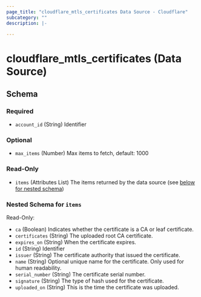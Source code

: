 ```yaml
---
page_title: "cloudflare_mtls_certificates Data Source - Cloudflare"
subcategory: ""
description: |-
  
---
```


# cloudflare_mtls_certificates (Data Source)




<!-- schema generated by tfplugindocs -->
## Schema

### Required

- `account_id` (String) Identifier

### Optional

- `max_items` (Number) Max items to fetch, default: 1000

### Read-Only

- `items` (Attributes List) The items returned by the data source (see [below for nested schema](#nestedatt--items))

<a id="nestedatt--items"></a>
### Nested Schema for `items`

Read-Only:

- `ca` (Boolean) Indicates whether the certificate is a CA or leaf certificate.
- `certificates` (String) The uploaded root CA certificate.
- `expires_on` (String) When the certificate expires.
- `id` (String) Identifier
- `issuer` (String) The certificate authority that issued the certificate.
- `name` (String) Optional unique name for the certificate. Only used for human readability.
- `serial_number` (String) The certificate serial number.
- `signature` (String) The type of hash used for the certificate.
- `uploaded_on` (String) This is the time the certificate was uploaded.


